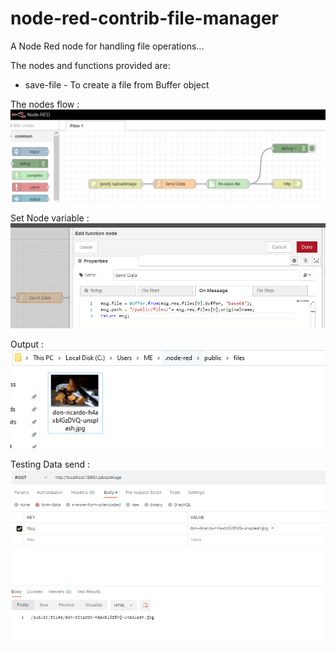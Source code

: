 # node-red-contrib-file-manager
A Node Red node for handling file operations...

The nodes and functions provided are:

  * save-file - To create a file from Buffer object


The nodes flow :
![alt text](https://github.com/flw18/image-source-ref/blob/main/nd-ref/Capture.PNG?raw=true)

Set Node variable :<br />
![alt text](https://github.com/flw18/image-source-ref/blob/main/nd-ref/Capture2.PNG?raw=true)

Output :<br />
![alt text](https://github.com/flw18/image-source-ref/blob/main/nd-ref/Capture3.PNG?raw=true)

Testing Data send :<br />
![alt text](https://github.com/flw18/image-source-ref/blob/main/nd-ref/Capture4.PNG?raw=true)
